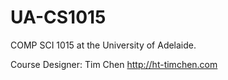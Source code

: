 # UA-CS1015
COMP SCI 1015 at the University of Adelaide.

Course Designer: Tim Chen <http://ht-timchen.com>
